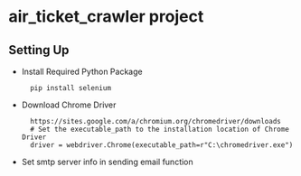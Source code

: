 # air_ticket_crawler project

## Setting Up
- Install Required Python Package

        pip install selenium
        
- Download Chrome Driver

        https://sites.google.com/a/chromium.org/chromedriver/downloads 
        # Set the executable_path to the installation location of Chrome Driver
        driver = webdriver.Chrome(executable_path=r"C:\chromedriver.exe")

- Set smtp server info in sending email function